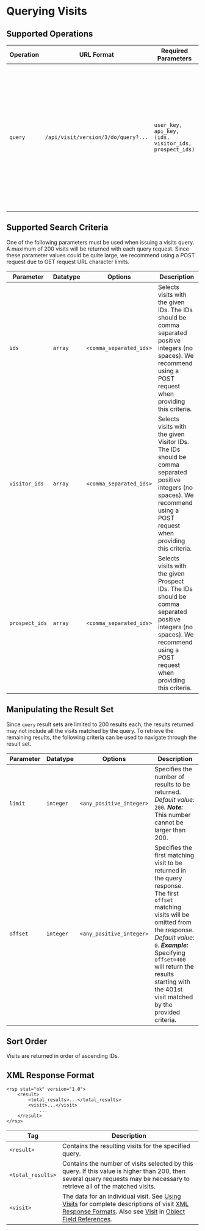 
# Querying Visits


## Supported Operations<a name="20559-supported-operations" id="supported-operations"></a>

| **Operation** | **URL Format**                             | **Required Parameters** | **Description**  |
| ------------- | ------------------------------------------ | ----------------------- | -----------------|
| `query` | `/api/visit/version/3/do/query?...` | `user_key, api_key, (ids, visitor_ids, prospect_ids)` | Returns the visits matching the specified criteria parameters. See the [Using Visits](kb/api-version-3/visits) section for a complete description of visit [XML Response Formats](kb/api-version-3/visits#xml-response-formats). Also see [Visit](kb/api-version-3/object-field-references#visit) in [Object Field References](kb/api-version-3/object-field-references). |

## Supported Search Criteria

One of the following parameters must be used when issuing a visits query. A maximum of 200 visits will be returned with each query request. Since these parameter values could be quite large, we recommend using a POST request due to GET request URL character limits.

| **Parameter** | **Datatype**                               | **Options**             | **Description**  |
| ------------- | ------------------------------------------ | ----------------------- | -----------------|
| `ids` | `array` | `<comma_separated_ids>` | Selects visits with the given IDs. The IDs should be comma separated positive integers (no spaces). We recommend using a POST request when providing this criteria.</td>
| `visitor_ids` | `array` | `<comma_separated_ids>` | Selects visits with the given Visitor IDs. The IDs should be comma separated positive integers (no spaces). We recommend using a POST request when providing this criteria. |
| `prospect_ids` | `array` | `<comma_separated_ids>` | Selects visits with the given Prospect IDs. The IDs should be comma separated positive integers (no spaces). We recommend using a POST request when providing this criteria. |

## Manipulating the Result Set

Since `query` result sets are limited to 200 results each, the results returned may not include all the visits matched by the query. To retrieve the remaining results, the following criteria can be used to navigate through the result set.

| **Parameter** | **Datatype**                               | **Options**             | **Description**  |
| ------------- | ------------------------------------------ | ----------------------- | -----------------|
| `limit` | `integer` | `<any_positive_integer>` | Specifies the number of results to be returned. _Default value:_ `200`. **_Note:_** This number cannot be larger than 200. |
| `offset` | `integer` | `<any_positive_integer>` | Specifies the first matching visit to be returned in the query response. The first `offset` matching visits will be omitted from the response. _Default value:_ `0`. **_Example:_** Specifying `offset=400` will return the results starting with the 401st visit matched by the provided criteria. |


## Sort Order

Visits are returned in order of ascending IDs.


## XML Response Format

```
<rsp stat="ok" version="1.0">
    <result>
        <total_results>...</total_results>
        <visit>...</visit>
            ...
    </result>
</rsp>
```

| **Tag** | **Description** |
| ------- | --------------- |
| `<result>` | Contains the resulting visits for the specified query. |
| `<total_results>` | Contains the number of visits selected by this query. If this value is higher than 200, then several query requests may be necessary to retrieve all of the matched visits. |
| `<visit>` | The data for an individual visit. See [Using Visits](kb/api-version-3/visits) for complete descriptions of visit [XML Response Formats](kb/api-version-3/visits#xml-response-formats). Also see [Visit](kb/api-version-3/object-field-references#visit) in [Object Field References](kb/api-version-3/object-field-references). |

